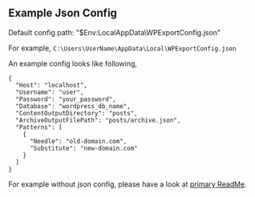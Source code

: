 ## Example Json Config
Default config path: "$Env:LocalAppData\WPExportConfig.json"

For example, `C:\Users\UserName\AppData\Local\WPExportConfig.json`

An example config looks like following,

    {
      "Host": "localhost",
      "Username": "user",
      "Password": "your_password",
      "Database": "wordpress_db_name",
      "ContentOutputDirectory": "posts",
      "ArchiveOutputFilePath": "posts/archive.json",
      "Patterns": [
        {
          "Needle": "old-domain.com",
          "Substitute": "new-domain.com"
        }
      ]
    }


For example without json config, please have a look at [primary ReadMe](https://github.com/abock/goodbye-wordpress#example-programcs).